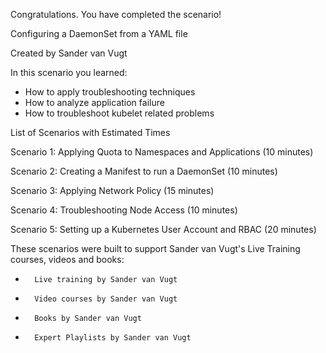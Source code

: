 Congratulations. You have completed the scenario!

Configuring a DaemonSet from a YAML file

Created by Sander van Vugt

In this scenario you learned:
*	How to apply troubleshooting techniques
*	How to analyze application failure
*	How to troubleshoot kubelet related problems

List of Scenarios with Estimated Times

Scenario 1: Applying Quota to Namespaces and Applications (10 minutes) 

Scenario 2: Creating a Manifest to run a DaemonSet (10 minutes)

Scenario 3: Applying Network Policy (15 minutes)

Scenario 4: Troubleshooting Node Access (10 minutes)

Scenario 5: Setting up a Kubernetes User Account and RBAC (20 minutes)


These scenarios were built to support Sander van Vugt's Live Training courses, videos and books:

*       Live training by Sander van Vugt
*       Video courses by Sander van Vugt
*       Books by Sander van Vugt
*       Expert Playlists by Sander van Vugt
